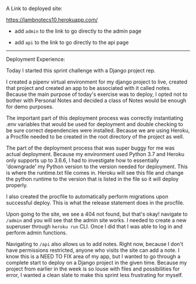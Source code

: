 A Link to deployed site: 

https://lambnotecs10.herokuapp.com/

* add `admin` to the link to go directly to the admin page

* add `api` to the link to go directly to the api page

--------
Deployment Experience:

Today I started this sprint challenge with a Django project rep. 

I created a pipenv virtual environment for my django project to live, created that project and created an app to be associated with it called notes. Because the main purpose of today's exercise was to deploy, I opted not to bother with Personal Notes and decided a class of Notes would be enough for demo purposes. 

The important part of this deployment process was correctly instantiating .env variables that 
would be used for deployment and double checking to be sure correct dependencies were installed. Because we are using Heroku, a Procfile needed to be created in the root directory of the project as well. 

The part of the deployment process that was super buggy for me was actual deployment. Because my environment used Python 3.7 and Heroku only supports up to 3.6.6, I had to investigate how to essentially 'downgrade' my Python version to the version needed for deployment. This is where the runtime.txt file comes in. Heroku will see this file and change the python runtime to the version that is listed in the file so it will deploy properly. 

I also created the procfile to automatically perform migrations upon successful deploy. This is what the release statement does in the procfile. 

Upon going to the site, we see a 404 not found, but that's okay! navigate to `/admin` and you will see that the admin site works. I needed to create a new superuser through `heroku run` CLI. Once I did that I was able to log in and perform admin functions. 

Navigating to `/api` also allows us to add notes. Right now, because I don't have permissions restricted, anyone who visits the site can add a note. I know this is a NEED TO FIX area of my app, but I wanted to go through a complete start to deploy on a Django project in the given time. Because my project from earlier in the week is so louse with files and possibilities for error, I wanted a clean slate to make this sprint less frustrating for myself. 

